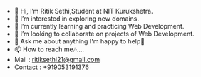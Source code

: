 - 👋 Hi, I’m Ritik Sethi,Student at NIT Kurukshetra.
- 👀 I’m interested in exploring new domains. 
- 🌱 I’m currently learning and practicing Web Development.
- 💞️ I’m looking to collaborate on projects of Web Development. 
- 💬 Ask me about anything I'm happy to help🤝
- 📫 How to reach me🎶....
- Mail : ritiksethi21@gmail.com
- Contact : +919053191376
